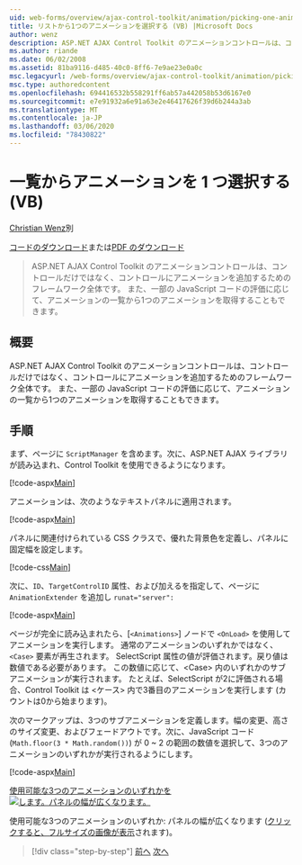 ```yaml
---
uid: web-forms/overview/ajax-control-toolkit/animation/picking-one-animation-out-of-a-list-vb
title: リストから1つのアニメーションを選択する (VB) |Microsoft Docs
author: wenz
description: ASP.NET AJAX Control Toolkit のアニメーションコントロールは、コントロールだけではなく、コントロールにアニメーションを追加するためのフレームワーク全体です。 フレームワークも許可する (...
ms.author: riande
ms.date: 06/02/2008
ms.assetid: 81ba9116-d485-40c0-8ff6-7e9ae23e0a0c
msc.legacyurl: /web-forms/overview/ajax-control-toolkit/animation/picking-one-animation-out-of-a-list-vb
msc.type: authoredcontent
ms.openlocfilehash: 694416532b558291ff6ab57a442058b53d6167e0
ms.sourcegitcommit: e7e91932a6e91a63e2e46417626f39d6b244a3ab
ms.translationtype: MT
ms.contentlocale: ja-JP
ms.lasthandoff: 03/06/2020
ms.locfileid: "78430822"
---
```

# <a name="picking-one-animation-out-of-a-list-vb"></a>一覧からアニメーションを 1 つ選択する (VB)

[Christian Wenz](https://github.com/wenz)別

[コードのダウンロード](https://download.microsoft.com/download/f/9/a/f9a26acd-8df4-4484-8a18-199e4598f411/Animation5.vb.zip)または[PDF のダウンロード](https://download.microsoft.com/download/6/7/1/6718d452-ff89-4d3f-a90e-c74ec2d636a3/animation5VB.pdf)

> ASP.NET AJAX Control Toolkit のアニメーションコントロールは、コントロールだけではなく、コントロールにアニメーションを追加するためのフレームワーク全体です。 また、一部の JavaScript コードの評価に応じて、アニメーションの一覧から1つのアニメーションを取得することもできます。

## <a name="overview"></a>概要

ASP.NET AJAX Control Toolkit のアニメーションコントロールは、コントロールだけではなく、コントロールにアニメーションを追加するためのフレームワーク全体です。 また、一部の JavaScript コードの評価に応じて、アニメーションの一覧から1つのアニメーションを取得することもできます。

## <a name="steps"></a>手順

まず、ページに `ScriptManager` を含めます。次に、ASP.NET AJAX ライブラリが読み込まれ、Control Toolkit を使用できるようになります。

[!code-aspx[Main](picking-one-animation-out-of-a-list-vb/samples/sample1.aspx)]

アニメーションは、次のようなテキストパネルに適用されます。

[!code-aspx[Main](picking-one-animation-out-of-a-list-vb/samples/sample2.aspx)]

パネルに関連付けられている CSS クラスで、優れた背景色を定義し、パネルに固定幅を設定します。

[!code-css[Main](picking-one-animation-out-of-a-list-vb/samples/sample3.css)]

次に、`ID`、`TargetControlID` 属性、および加えるを指定して、ページに `AnimationExtender` を追加し `runat="server":`

[!code-aspx[Main](picking-one-animation-out-of-a-list-vb/samples/sample4.aspx)]

ページが完全に読み込まれたら、[`<Animations>`] ノードで `<OnLoad>` を使用してアニメーションを実行します。 通常のアニメーションのいずれかではなく、`<Case>` 要素が再生されます。 SelectScript 属性の値が評価されます。戻り値は数値である必要があります。 この数値に応じて、&lt;Case&gt; 内のいずれかのサブアニメーションが実行されます。 たとえば、SelectScript が2に評価される場合、Control Toolkit は &lt;ケース&gt; 内で3番目のアニメーションを実行します (カウントは0から始まります)。

次のマークアップは、3つのサブアニメーションを定義します。幅の変更、高さのサイズ変更、およびフェードアウトです。次に、JavaScript コード (`Math.floor(3 * Math.random())`) が 0 ~ 2 の範囲の数値を選択して、3つのアニメーションのいずれかが実行されるようにします。

[!code-aspx[Main](picking-one-animation-out-of-a-list-vb/samples/sample5.aspx)]

[使用可能な3つのアニメーションのいずれかを ![します。パネルの幅が広くなります。](picking-one-animation-out-of-a-list-vb/_static/image2.png)](picking-one-animation-out-of-a-list-vb/_static/image1.png)

使用可能な3つのアニメーションのいずれか: パネルの幅が広くなります ([クリックすると、フルサイズの画像が表示](picking-one-animation-out-of-a-list-vb/_static/image3.png)されます)。

> [!div class="step-by-step"]
> [前へ](animation-depending-on-a-condition-vb.md)
> [次へ](animating-in-response-to-user-interaction-vb.md)
